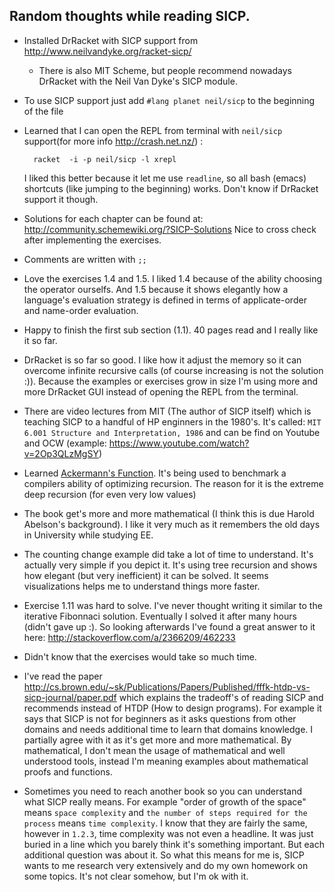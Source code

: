 Random thoughts while reading SICP.
--

* Installed DrRacket with SICP support from http://www.neilvandyke.org/racket-sicp/
	* There is also MIT Scheme, but people recommend nowadays DrRacket with the
	  Neil Van Dyke's SICP module.
* To use SICP support just add `#lang planet neil/sicp` to the beginning of the file
* Learned that I can open the REPL from terminal with `neil/sicp` support(for
  more info http://crash.net.nz/) :

		racket  -i -p neil/sicp -l xrepl

  I liked this better because it let me use `readline`, so all bash (emacs)
  shortcuts (like jumping to the beginning) works. Don't know if DrRacket
  support it though.
* Solutions for each chapter can be found at:
  http://community.schemewiki.org/?SICP-Solutions  Nice to cross check after
  implementing the exercises.
* Comments are written with `;;`
* Love the exercises 1.4 and 1.5. I liked 1.4 because of the ability choosing
  the operator ourselfs. And 1.5 because it shows elegantly how a language's
  evaluation strategy is defined in terms of applicate-order and name-order
  evaluation.
* Happy to finish the first sub section (1.1). 40 pages read and I really like
  it so far.
* DrRacket is so far so good. I like how it adjust the memory so it can
  overcome infinite recursive calls (of course increasing is not the solution
  :)). Because the examples or exercises grow in size I'm using more and more
  DrRacket GUI instead of opening the REPL from the terminal.
* There are video lectures from MIT (The author of SICP itself) which is
  teaching SICP to a handful of HP enginners in the 1980's. It's called: `MIT
  6.001 Structure and Interpretation, 1986` and can be find on Youtube and OCW
  (example: https://www.youtube.com/watch?v=2Op3QLzMgSY)
* Learned [Ackermann's Function](https://en.wikipedia.org/wiki/Ackermann_function). 
  It's being used to benchmark a compilers ability of optimizing recursion. The
  reason for it is the extreme deep recursion (for even very low values)
* The book get's more and more mathematical (I think this is due Harold
  Abelson's background). I like it very much as it remembers the old days in
  University while studying EE.
* The counting change example did take a lot of time to understand. It's
  actually very simple if you depict it. It's using tree recursion and shows
  how elegant (but very inefficient) it can be solved. It seems visualizations
  helps me to understand things more faster.
* Exercise 1.11 was hard to solve. I've never thought writing it similar to the
  iterative Fibonnaci solution. Eventually I solved it after many hours (didn't
  gave up :). So looking afterwards I've found a great answer to it here:
  http://stackoverflow.com/a/2366209/462233
* Didn't know that the exercises would take so much time.
* I've read the paper
  http://cs.brown.edu/~sk/Publications/Papers/Published/fffk-htdp-vs-sicp-journal/paper.pdf
  which explains the tradeoff's of reading SICP and recommends instead of HTDP
  (How to design programs). For example it says that SICP is not for beginners
  as it asks questions from other domains and needs additional time to learn
  that domains knowledge. I partially agree with it as it's get more and more
  mathematical. By mathematical, I don't mean the usage of mathematical and
  well understood tools, instead I'm meaning examples about mathematical proofs
  and functions.
* Sometimes you need to reach another book so you can understand what SICP
  really means. For example "order of growth of the space" means `space
  complexity` and `the number of steps required for the process` means `time
  complexity`. I know that they are fairly the same, however in `1.2.3`, time
  complexity was not even a headline. It was just buried in a line which you
  barely think it's something important. But each additional question was about
  it. So what this means for me is, SICP wants to me research very extensively
  and do my own homework on some topics. It's not clear somehow, but I'm ok
  with it.


